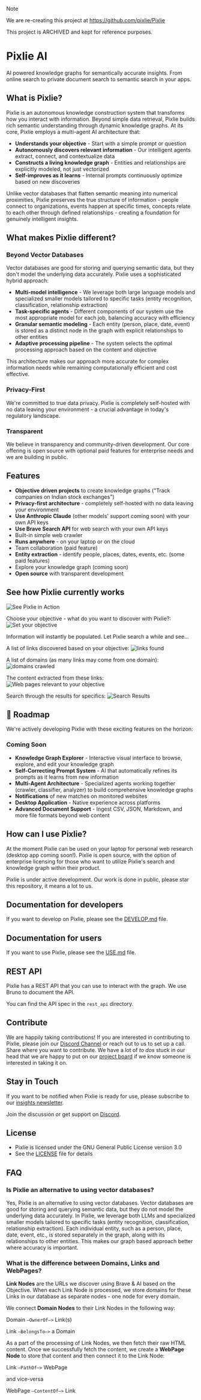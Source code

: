 > [!NOTE]
> We are re-creating this project at https://github.com/pixlie/Pixlie
>
> This project is ARCHIVED and kept for reference purposes.


# Pixlie AI

AI powered knowledge graphs for semantically accurate insights. From online search to private document search to semantic search in your apps.

## What is Pixlie?

Pixlie is an autonomous knowledge construction system that transforms how you interact with information. Beyond simple data retrieval, Pixlie builds rich semantic understanding through dynamic knowledge graphs.
At its core, Pixlie employs a multi-agent AI architecture that:

- **Understands your objective** - Start with a simple prompt or question
- **Autonomously discovers relevant information** - Our intelligent agents extract, connect, and contextualize data
- **Constructs a living knowledge graph** - Entities and relationships are explicitly modeled, not just vectorized
- **Self-improves as it learns** - Internal prompts continuously optimize based on new discoveries

Unlike vector databases that flatten semantic meaning into numerical proximities, Pixlie preserves the true structure of information - people connect to organizations, events happen at specific times, concepts relate to each other through defined relationships - creating a foundation for genuinely intelligent insights.

## What makes Pixlie different?

### Beyond Vector Databases
Vector databases are good for storing and querying semantic data, but they don't model the underlying data accurately. Pixlie uses a sophisticated hybrid approach:

- **Multi-model intelligence** - We leverage both large language models and specialized smaller models tailored to specific tasks (entity recognition, classification, relationship extraction)
- **Task-specific agents** - Different components of our system use the most appropriate model for each job, balancing accuracy with efficiency
- **Granular semantic modeling** - Each entity (person, place, date, event) is stored as a distinct node in the graph with explicit relationships to other entities
- **Adaptive processing pipeline** - The system selects the optimal processing approach based on the content and objective

This architecture makes our approach more accurate for complex information needs while remaining computationally efficient and cost effective.

### Privacy-First
We're committed to true data privacy. Pixlie is completely self-hosted with no data leaving your environment - a crucial advantage in today's regulatory landscape.

### Transparent
We believe in transparency and community-driven development. Our core offering is open source with optional paid features for enterprise needs and we are building in public.

## Features

- **Objective driven projects** to create knowledge graphs ("Track companies on Indian stock exchanges")
- **Privacy-first architecture** - completely self-hosted with no data leaving your environment
- **Use Anthropic Claude** (other models' support coming soon) with your own API keys
- **Use Brave Search API** for web search with your own API keys
- Built-in simple web crawler
- **Runs anywhere** - on your laptop or on the cloud
- Team collaboration (paid feature)
- **Entity extraction** - identify people, places, dates, events, etc. (some paid features)
- Explore your knowledge graph (coming soon)
- **Open source** with transparent development


## See how Pixlie currently works

![See Pixlie in Action](https://pixlie.com/images/screenshots/Gif-24-Apr-2025-2.gif)

Choose your objective - what do you want to discover with Pixlie?:
![Set your objective](https://pixlie.com/images/screenshots/20250422-pixlie-screenshot-objective.png)

Information will instantly be populated. Let Pixlie search a while and see...


A list of links discovered based on your objective:
![links found](https://pixlie.com/images/screenshots/20250422-pixlie-screenshot-links.png)

A list of domains (as many links may come from one domain):
![domains crawled](https://pixlie.com/images/screenshots/20250422-pixlie-screenshot-domains.png)

The content extracted from these links:
![Web pages relevant to your objective](https://pixlie.com/images/screenshots/20250422-pixlie-screenshot-web-pages.png)

Search through the results for specifics:
![Search Results](https://pixlie.com/images/screenshots/20250422-pixlie-screenshot-search.png)

## 🚀 Roadmap
We're actively developing Pixlie with these exciting features on the horizon:

### Coming Soon

- **Knowledge Graph Explorer** - Interactive visual interface to browse, explore, and edit your knowledge graph
- **Self-Correcting Prompt System** - AI that automatically refines its prompts as it learns from new information
- **Multi-Agent Architecture** - Specialized agents working together (crawler, classifier, analyzer) to build comprehensive knowledge graphs
- **Notifications** of new matches on monitored websites
- **Desktop Application** - Native experience across platforms
- **Advanced Document Support** - Ingest CSV, JSON, Markdown, and more file formats beyond web content

## How can I use Pixlie?

At the moment Pixlie can be used on your laptop for personal web research (desktop app coming soon!). Pixlie is open source, with the option of enterprise licensing for those who want to utilize Pixlie's search and knowledge graph within their product. 

Pixlie is under active development. Our work is done in public, please star this repository, it means a lot to us.

## Documentation for developers

If you want to develop on Pixlie, please see the [DEVELOP.md](DEVELOP.md) file.

## Documentation for users

If you want to use Pixlie, please see the [USE.md](USE.md) file.

## REST API

Pixlie has a REST API that you can use to interact with the graph. We use Bruno to document the API.

You can find the API spec in the `rest_api` directory.

## Contribute

We are happily taking contributions! If you are interested in contributing to Pixlie, please join our [Discord Channel](https://discord.gg/5W9U9RPTGp) or reach out to us to set up a call. Share where you want to contribute. We have a lot of _to dos_ stuck in our head that we are happy to put on our [project board](https://github.com/orgs/pixlie/projects/5) if we know someone is interested in taking it on. 

## Stay in Touch

If you want to be notified when Pixlie is ready for use, please subscribe to
our [insights newsletter](https://pixlie.com/insights).

Join the discussion or get support on [Discord](https://discord.gg/5W9U9RPTGp).

## License

- Pixlie is licensed under the GNU General Public License version 3.0
- See the [LICENSE](LICENSE) file for details

## FAQ

### Is Pixlie an alternative to using vector databases?

Yes, Pixlie is an alternative to using vector databases. Vector databases are good for storing and querying semantic
data, but they do not model the underlying data accurately. In Pixlie, we leverage both LLMs and specialized smaller models tailored to specific tasks (entity recognition, classification, relationship extraction). Each individual entity, such as a person, place, date, event, etc., is stored separately in the graph, along with its relationships to other entities. This makes our graph based approach better where accuracy is important.

### What is the difference between Domains, Links and WebPages?
**Link Nodes** are the URLs we discover using Brave & AI based on the Objective. When each Link Node is processed, we store domains for these Links in our database as separate nodes - one node for every domain.

We connect **Domain Nodes** to their Link Nodes in the following way:

Domain `—OwnerOf—>` Link(s)

Link `—BelongsTo—>` a Domain

As a part of the processing of Link Nodes, we then fetch their raw HTML content. Once we successfully fetch the content, we create a **WebPage Node** to store that content and then connect it to the Link Node:

Link `—PathOf—>` WebPage

and vice-versa

WebPage `—ContentOf—>` Link
